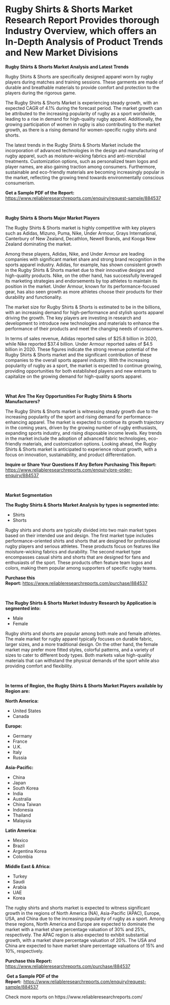 <p><h1>Rugby Shirts & Shorts Market Research Report Provides thorough Industry Overview, which offers an In-Depth Analysis of Product Trends and New Market Divisions</h1></p><p><strong>Rugby Shirts & Shorts Market Analysis and Latest Trends</strong></p>
<p><p>Rugby Shirts & Shorts are specifically designed apparel worn by rugby players during matches and training sessions. These garments are made of durable and breathable materials to provide comfort and protection to the players during the rigorous game.</p><p>The Rugby Shirts & Shorts Market is experiencing steady growth, with an expected CAGR of 4.1% during the forecast period. The market growth can be attributed to the increasing popularity of rugby as a sport worldwide, leading to a rise in demand for high-quality rugby apparel. Additionally, the growing participation of women in rugby is also contributing to the market growth, as there is a rising demand for women-specific rugby shirts and shorts.</p><p>The latest trends in the Rugby Shirts & Shorts Market include the incorporation of advanced technologies in the design and manufacturing of rugby apparel, such as moisture-wicking fabrics and anti-microbial treatments. Customization options, such as personalized team logos and player names, are also gaining traction among consumers. Furthermore, sustainable and eco-friendly materials are becoming increasingly popular in the market, reflecting the growing trend towards environmentally conscious consumerism.</p></p>
<p><strong>Get a Sample PDF of the Report:&nbsp;</strong> <a href="https://www.reliableresearchreports.com/enquiry/request-sample/884537">https://www.reliableresearchreports.com/enquiry/request-sample/884537</a></p>
<p>&nbsp;</p>
<p><strong>Rugby Shirts & Shorts Major Market Players</strong></p>
<p><p>The Rugby Shirts & Shorts market is highly competitive with key players such as Adidas, Mizuno, Puma, Nike, Under Armour, Grays International, Canterbury of New Zealand, Decathlon, Newell Brands, and Kooga New Zealand dominating the market. </p><p>Among these players, Adidas, Nike, and Under Armour are leading companies with significant market share and strong brand recognition in the sports apparel industry. Adidas, for example, has shown consistent growth in the Rugby Shirts & Shorts market due to their innovative designs and high-quality products. Nike, on the other hand, has successfully leveraged its marketing strategies and endorsements by top athletes to maintain its position in the market. Under Armour, known for its performance-focused gear, has also seen growth as more athletes choose their products for their durability and functionality.</p><p>The market size for Rugby Shirts & Shorts is estimated to be in the billions, with an increasing demand for high-performance and stylish sports apparel driving the growth. The key players are investing in research and development to introduce new technologies and materials to enhance the performance of their products and meet the changing needs of consumers.</p><p>In terms of sales revenue, Adidas reported sales of $25.8 billion in 2020, while Nike reported $37.4 billion. Under Armour reported sales of $4.5 billion in 2020. These figures indicate the strong revenue potential of the Rugby Shirts & Shorts market and the significant contribution of these companies to the overall sports apparel industry. With the increasing popularity of rugby as a sport, the market is expected to continue growing, providing opportunities for both established players and new entrants to capitalize on the growing demand for high-quality sports apparel.</p></p>
<p>&nbsp;</p>
<p><strong>What Are The Key Opportunities For Rugby Shirts & Shorts Manufacturers?</strong></p>
<p><p>The Rugby Shirts & Shorts market is witnessing steady growth due to the increasing popularity of the sport and rising demand for performance-enhancing apparel. The market is expected to continue its growth trajectory in the coming years, driven by the growing number of rugby enthusiasts, expanding sports industry, and rising disposable income levels. Key trends in the market include the adoption of advanced fabric technologies, eco-friendly materials, and customization options. Looking ahead, the Rugby Shirts & Shorts market is anticipated to experience robust growth, with a focus on innovation, sustainability, and product differentiation.</p></p>
<p><strong>Inquire or Share Your Questions If Any Before Purchasing This Report:</strong> <a href="https://www.reliableresearchreports.com/enquiry/pre-order-enquiry/884537">https://www.reliableresearchreports.com/enquiry/pre-order-enquiry/884537</a></p>
<p>&nbsp;</p>
<p><strong>Market Segmentation</strong></p>
<p><strong>The Rugby Shirts & Shorts Market Analysis by types is segmented into:</strong></p>
<p><ul><li>Shirts</li><li>Shorts</li></ul></p>
<p><p>Rugby shirts and shorts are typically divided into two main market types based on their intended use and design. The first market type includes performance-oriented shirts and shorts that are designed for professional rugby players and serious athletes. These products focus on features like moisture-wicking fabrics and durability. The second market type encompasses casual shirts and shorts that are designed for fans and enthusiasts of the sport. These products often feature team logos and colors, making them popular among supporters of specific rugby teams.</p></p>
<p><strong>Purchase this Report:&nbsp;</strong><a href="https://www.reliableresearchreports.com/purchase/884537">https://www.reliableresearchreports.com/purchase/884537</a></p>
<p>&nbsp;</p>
<p><strong>The Rugby Shirts & Shorts Market Industry Research by Application is segmented into:</strong></p>
<p><ul><li>Male</li><li>Female</li></ul></p>
<p><p>Rugby shirts and shorts are popular among both male and female athletes. The male market for rugby apparel typically focuses on durable fabric, larger sizes, and a more traditional design. On the other hand, the female market may prefer more fitted styles, colorful patterns, and a variety of sizes to cater to different body types. Both markets value high-quality materials that can withstand the physical demands of the sport while also providing comfort and flexibility.</p></p>
<p>&nbsp;</p>
<p><strong>In terms of Region, the Rugby Shirts & Shorts Market Players available by Region are:</strong></p>
<p>
    <p> <strong> North America: </strong>
        <ul>
            <li>United States</li>
            <li>Canada</li>
        </ul>
        </p> 
    <p> <strong> Europe: </strong>
        <ul>
            <li>Germany</li>
            <li>France</li>
            <li>U.K.</li>
            <li>Italy</li>
            <li>Russia</li>
        </ul>
        </p> 
    <p> <strong> Asia-Pacific: </strong>
        <ul>
            <li>China</li>
            <li>Japan</li>
            <li>South Korea</li>
            <li>India</li>
            <li>Australia</li>
            <li>China Taiwan</li>
            <li>Indonesia</li>
            <li>Thailand</li>
            <li>Malaysia</li>
        </ul>
        </p> 
    <p> <strong> Latin America: </strong>
        <ul>
            <li>Mexico</li>
            <li>Brazil</li>
            <li>Argentina Korea</li>
            <li>Colombia</li>
        </ul>
        </p> 
    <p> <strong> Middle East & Africa: </strong>
        <ul>
            <li>Turkey</li>
            <li>Saudi</li>
            <li>Arabia</li>
            <li>UAE</li>
            <li>Korea</li>
        </ul>
    </p>
    </p>
<p><p>The rugby shirts and shorts market is expected to witness significant growth in the regions of North America (NA), Asia-Pacific (APAC), Europe, USA, and China due to the increasing popularity of rugby as a sport. Among these regions, North America and Europe are expected to dominate the market with a market share percentage valuation of 30% and 25%, respectively. The APAC region is also expected to exhibit substantial growth, with a market share percentage valuation of 20%. The USA and China are expected to have market share percentage valuations of 15% and 10%, respectively.</p></p>
<p><strong>Purchase this Report: </strong><a href="https://www.reliableresearchreports.com/purchase/884537">https://www.reliableresearchreports.com/purchase/884537</a></p>
<p>&nbsp;<strong>Get a Sample PDF of the Report:&nbsp;&nbsp;</strong><a href="https://www.reliableresearchreports.com/enquiry/request-sample/884537">https://www.reliableresearchreports.com/enquiry/request-sample/884537</a></p>
<p><strong></strong></p>
<p>Check more reports on https://www.reliableresearchreports.com/</p>